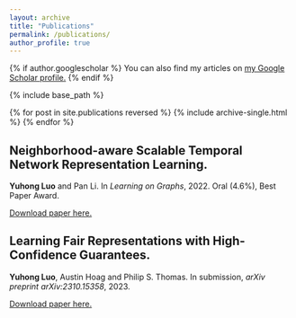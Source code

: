 ```yaml
---
layout: archive
title: "Publications"
permalink: /publications/
author_profile: true
---
```


{% if author.googlescholar %}
  You can also find my articles on <u><a href="{{author.googlescholar}}">my Google Scholar profile</a>.</u>
{% endif %}

{% include base_path %}

{% for post in site.publications reversed %}
  {% include archive-single.html %}
{% endfor %}

## Neighborhood-aware Scalable Temporal Network Representation Learning.
**Yuhong Luo** and Pan Li. In *Learning on Graphs*, 2022. Oral (4.6%), Best Paper Award.

[Download paper here.](https://proceedings.mlr.press/v198/luo22a/luo22a.pdf)

## Learning Fair Representations with High-Confidence Guarantees.
**Yuhong Luo**, Austin Hoag and Philip S. Thomas. In submission, *arXiv preprint arXiv:2310.15358*, 2023.

[Download paper here.](https://arxiv.org/pdf/2310.15358.pdf)